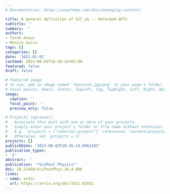 ```yaml
---
# Documentation: https://wowchemy.com/docs/managing-content/

title: A general definition of $JT_a$ -- deformed QFTs
subtitle: ''
summary: ''
authors:
- Tarek Anous
- Monica Guica
tags: []
categories: []
date: '2021-01-01'
lastmod: 2023-08-03T19:36:14+01:00
featured: false
draft: false

# Featured image
# To use, add an image named `featured.jpg/png` to your page's folder.
# Focal points: Smart, Center, TopLeft, Top, TopRight, Left, Right, BottomLeft, Bottom, BottomRight.
image:
  caption: ''
  focal_point: ''
  preview_only: false

# Projects (optional).
#   Associate this post with one or more of your projects.
#   Simply enter your project's folder or file name without extension.
#   E.g. `projects = ["internal-project"]` references `content/project/deep-learning/index.md`.
#   Otherwise, set `projects = []`.
projects: []
publishDate: '2023-08-03T18:36:14.696218Z'
publication_types:
- '2'
abstract: ''
publication: '*SciPost Physics*'
doi: 10.21468/SciPostPhys.10.4.096
links:
- name: arXiv
  url: https://arxiv.org/abs/1911.02031
---
```

